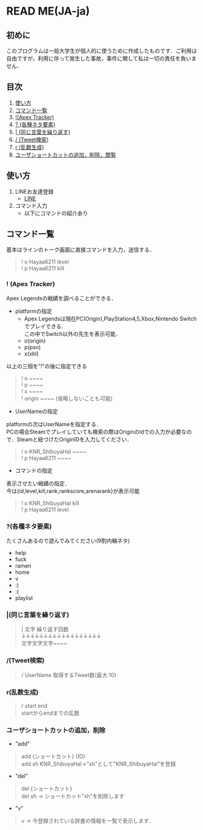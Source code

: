 # READ ME(JA-ja)
## 初めに
このプログラムは一般大学生が個人的に使うために作成したものです．ご利用は自由ですが，利用に伴って発生した事故，事件に関して私は一切の責任を負いません．

## 目次
1. [使い方](#a1)
1. [コマンド一覧](#a2)
1. [!(Apex Tracker)](#a3)
1. [? (各種ネタ要素)](#a4)
1. [| (同じ言葉を繰り返す)](#a5)
1. [/ (Tweet検索)](#a6)
1. [r (乱数生成)](#a7)
1. [ユーザショートカットの追加，削除，閲覧](#a8)


<a id="a1"></a>
## 使い方
1. LINEお友達登録
    - [LINE](https://t.co/us5dydh6qL?amp=1) 
2. コマンド入力
    - 以下にコマンドの紹介あり

<a id="a2"></a>
## コマンド一覧
基本はラインのトーク画面に直接コマンドを入力，送信する．
> ! o Hayaa6211 level<br>
> ! p Hayaa6211 kill

<a id="a3"></a>
### ! (Apex Tracker)
Apex Legendsの戦績を調べることができる．

- platformの指定
    - Apex Legendsは現在PC(Origin),PlayStation4,5,Xbox,Nintendo Switchでプレイできる.<br>
    この中でSwitch以外の先生を表示可能．
    - o(origin)
    - p(psn)
    - x(xbl)<br>

以上の三個を"!"の後に指定できる  
> ! o ~~~~<br>
> ! p ~~~~<br>
> ! x ~~~~<br>
> ! origin ~~~~ (省略しないことも可能)

- UserNameの指定

platformの次はUserNameを指定する．<br>
PCの場合Steamでプレイしていても検索の際はOriginのIdでの入力が必要なので．Steamと紐づけたOriginIDを入力してください．

> ! o KNR_ShibuyaHal ~~~~<br>
> ! p Hayaa6211 ~~~~<br>  


- コマンドの指定  

表示させたい戦績の指定．   
今は{id,level,kill,rank,rankscore,arenarank}が表示可能

> ! o KNR_ShibuyaHal kill  
> ! p Hayaa6211 level  

<a id="a4"></a>
### ?(各種ネタ要素)  
たくさんあるので遊んでみてください(9割内輪ネタ)
- help
- fuck
- ramen
- home
- v
- :)
- :(
- playlist

<a id="a5"></a>
### |(同じ言葉を繰り返す)

> | 文字 繰り返す回数  
> ↓↓↓↓↓↓↓↓↓↓↓↓↓↓↓↓↓↓  
> 文字文字文字~~~~


<a id="a6"></a>
### /(Tweet検索)

> / UserName 取得するTweet数(最大:10)


<a id="a7"></a>
### r(乱数生成)

> r start end  
>startからendまでの乱数

<a id="a8"></a>
### ユーザショートカットの追加，削除

- "add"
> add {ショートカット} {ID}  
> add sh KNR_ShibuyaHal→"sh"として"KNR_ShibuyaHal"を登録

- "del"
> del {ショートカット}  
>del sh → ショートカット"sh"を削除します

- "v"
>v → 今登録されている辞書の情報を一覧で表示します.
